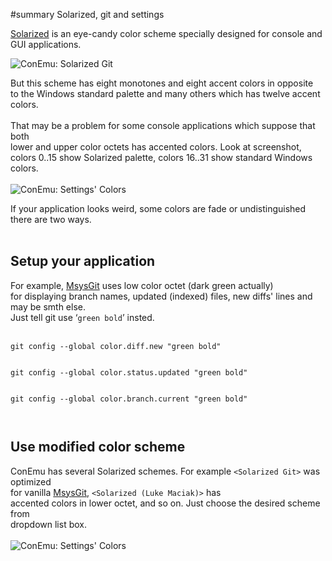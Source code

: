 ﻿#summary Solarized, git and settings

[Solarized](http://ethanschoonover.com/solarized) is an eye-candy color scheme specially designed
for console and GUI applications.

<img src='http://conemu-maximus5.googlecode.com/svn/files/SolarizedGit.png' title='ConEmu: Solarized Git'>

But this scheme has eight monotones and eight accent colors in opposite<br>
to the Windows standard palette and many others which has twelve accent colors.<br>
<br>
That may be a problem for some console applications which suppose that both<br>
lower and upper color octets has accented colors. Look at screenshot,<br>
colors 0..15 show Solarized palette, colors 16..31 show standard Windows colors.<br>
<br>
<img src='http://conemu-maximus5.googlecode.com/svn/files/Settings-Colors.png' title="ConEmu: Settings' Colors">

If your application looks weird, some colors are fade or undistinguished there are two ways.<br>
<br>
<h2>Setup your application</h2>
For example, <a href='http://msysgit.github.io/'>MsysGit</a> uses low color octet (dark green actually)<br>
for displaying branch names, updated (indexed) files, new diffs' lines and may be smth else.<br>
Just tell git use ‘<code>green bold</code>’ insted.<br>
<br>
<pre><code>git config --global color.diff.new "green bold"<br>
git config --global color.status.updated "green bold"<br>
git config --global color.branch.current "green bold"<br>
</code></pre>

<h2>Use modified color scheme</h2>
ConEmu has several Solarized schemes. For example <code>&lt;Solarized Git&gt;</code> was optimized<br>
for vanilla <a href='http://msysgit.github.io/'>MsysGit</a>, <code>&lt;Solarized (Luke Maciak)&gt;</code> has<br>
accented colors in lower octet, and so on. Just choose the desired scheme from<br>
dropdown list box.<br>
<br>
<img src='http://conemu-maximus5.googlecode.com/svn/files/Settings-Colors3.png' title="ConEmu: Settings' Colors">